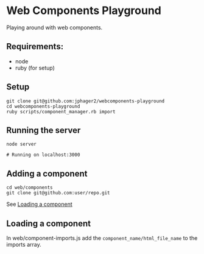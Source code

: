 # Web Components Playground

Playing around with web components.

## Requirements:

- node
- ruby (for setup)

## Setup

```
git clone git@github.com:jphager2/webcomponents-playground
cd webcomponents-playground
ruby scripts/component_manager.rb import
```

## Running the server

```
node server

# Running on localhost:3000
```

## Adding a component

```
cd web/components
git clone git@github.com:user/repo.git
```

See [Loading a component](loading-a-component)

## Loading a component

In web/component-imports.js add the `component_name/html_file_name` to the imports array.
